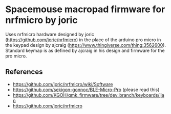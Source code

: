# Spacemouse macropad firmware for nrfmicro by joric

Uses nrfmicro hardware designed by joric (https://github.com/joric/nrfmicro) in the place of the arduino pro micro in the keypad design by ajcraig (https://www.thingiverse.com/thing:3562600). Standard keymap is as defined by ajcraig in his design and firmware for the pro micro.

## References

* https://github.com/joric/nrfmicro/wiki/Software
* https://github.com/sekigon-gonnoc/BLE-Micro-Pro (please read this)
* https://github.com/KGOH/qmk_firmware/tree/dev_branch/keyboards/jian
* https://github.com/joric/nrfmicro

